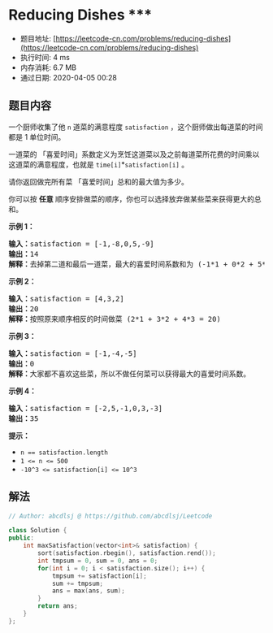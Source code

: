 # Reducing Dishes ***
- 题目地址: [https://leetcode-cn.com/problems/reducing-dishes](https://leetcode-cn.com/problems/reducing-dishes)
- 执行时间: 4 ms
- 内存消耗: 6.7 MB
- 通过日期: 2020-04-05 00:28

## 题目内容
<p>一个厨师收集了他 <code>n</code> 道菜的满意程度 <code>satisfaction</code> ，这个厨师做出每道菜的时间都是 1 单位时间。</p>

<p>一道菜的 「喜爱时间」系数定义为烹饪这道菜以及之前每道菜所花费的时间乘以这道菜的满意程度，也就是 <code>time[i]</code>*<code>satisfaction[i]</code> 。</p>

<p>请你返回做完所有菜 「喜爱时间」总和的最大值为多少。</p>

<p>你可以按 <strong>任意</strong> 顺序安排做菜的顺序，你也可以选择放弃做某些菜来获得更大的总和。</p>



<p><strong>示例 1：</strong></p>

<pre><strong>输入：</strong>satisfaction = [-1,-8,0,5,-9]
<strong>输出：</strong>14
<strong>解释：</strong>去掉第二道和最后一道菜，最大的喜爱时间系数和为 (-1*1 + 0*2 + 5*3 = 14) 。每道菜都需要花费 1 单位时间完成。</pre>

<p><strong>示例 2：</strong></p>

<pre><strong>输入：</strong>satisfaction = [4,3,2]
<strong>输出：</strong>20
<strong>解释：</strong>按照原来顺序相反的时间做菜 (2*1 + 3*2 + 4*3 = 20)
</pre>

<p><strong>示例 3：</strong></p>

<pre><strong>输入：</strong>satisfaction = [-1,-4,-5]
<strong>输出：</strong>0
<strong>解释：</strong>大家都不喜欢这些菜，所以不做任何菜可以获得最大的喜爱时间系数。
</pre>

<p><strong>示例 4：</strong></p>

<pre><strong>输入：</strong>satisfaction = [-2,5,-1,0,3,-3]
<strong>输出：</strong>35
</pre>



<p><strong>提示：</strong></p>

<ul>
	<li><code>n == satisfaction.length</code></li>
	<li><code>1 <= n <= 500</code></li>
	<li><code>-10^3 <= satisfaction[i] <= 10^3</code></li>
</ul>


## 解法
```cpp
// Author: abcdlsj @ https://github.com/abcdlsj/Leetcode

class Solution {
public:
    int maxSatisfaction(vector<int>& satisfaction) {
        sort(satisfaction.rbegin(), satisfaction.rend());
        int tmpsum = 0, sum = 0, ans = 0;
        for(int i = 0; i < satisfaction.size(); i++) {
            tmpsum += satisfaction[i];
            sum += tmpsum;
            ans = max(ans, sum);
        }
        return ans;
    }
};

```
